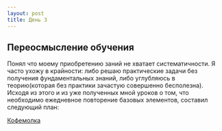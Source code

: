 ```yaml
---
layout: post
title: День 3
---
```

## Переосмысление обучения

Понял что моему приобретению заний не хватает систематичности. Я часто ухожу в крайности: либо решаю практические задачи без получения фундаментальных знаний, либо углубляюсь в теорию(которая без практики зачастую совершенно бесполезна). Исходя из этого и из уже полученных мной уроков о том, что необходимо ежедневное повторение базовых элементов, составил следующий план:

[Кофемолка](https://docs.google.com/spreadsheets/d/1LE4_gEm1jmth4A0GormCkUAqZAoPWYMyk8FRZ-fw7CE/edit#gid=0)

